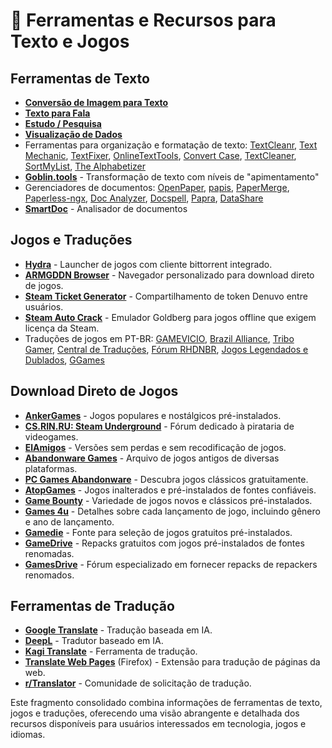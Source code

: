 # 📝 Ferramentas e Recursos para Texto e Jogos

## Ferramentas de Texto

- **[Conversão de Imagem para Texto](https://www.reddit.com/r/FREEMEDIAHECKYEAH/wiki/image-tools#wiki_.25B7_image_to_text_.2F_ocr)**
- **[Texto para Fala](https://www.reddit.com/r/FREEMEDIAHECKYEAH/wiki/ai#wiki_.25B7_text_to_speech)**
- **[Estudo / Pesquisa](https://www.reddit.com/r/FREEMEDIAHECKYEAH/wiki/edu#wiki_.25B7_study_.2F_research)**
- **[Visualização de Dados](https://www.reddit.com/r/FREEMEDIAHECKYEAH/wiki/storage#wiki_data_visualization_tools)**
- Ferramentas para organização e formatação de texto: [TextCleanr](https://www.textcleanr.com/), [Text Mechanic](https://textmechanic.com/), [TextFixer](https://www.textfixer.com/), [OnlineTextTools](https://onlinetexttools.com/), [Convert Case](https://convertcase.net/), [TextCleaner](https://textcleaner.net/all-tools/), [SortMyList](https://sortmylist.com/), [The Alphabetizer](https://alphabetizer.flap.tv/)
- **[Goblin.tools](https://goblin.tools/Formalizer/)** - Transformação de texto com níveis de "apimentamento"
- Gerenciadores de documentos: [OpenPaper](https://openpaper.work/en/), [papis](https://github.com/papis/papis), [PaperMerge](https://www.papermerge.com/), [Paperless-ngx](https://docs.paperless-ngx.com), [Doc Analyzer](https://github.com/clusterzx/paperless-ai/), [Docspell](https://docspell.org/), [Papra](https://github.com/papra-hq/papra), [DataShare](https://datashare.icij.org/)
- **[SmartDoc](https://killytoronto.github.io/textanalyzer/)** - Analisador de documentos

## Jogos e Traduções

- **[Hydra](https://github.com/hydralauncher/hydra)** - Launcher de jogos com cliente bittorrent integrado.
- **[ARMGDDN Browser](https://cs.rin.ru/forum/viewtopic.php?f=14&t=140593)** - Navegador personalizado para download direto de jogos.
- **[Steam Ticket Generator](https://github.com/denuvosanctuary/steam-ticket-generator)** - Compartilhamento de token Denuvo entre usuários.
- **[Steam Auto Crack](https://github.com/SteamAutoCracks/Steam-auto-crack)** - Emulador Goldberg para jogos offline que exigem licença da Steam.
- Traduções de jogos em PT-BR: [GAMEVICIO](https://www.gamevicio.com/traducoes/), [Brazil Alliance](https://brazilalliance.com.br/), [Tribo Gamer](https://tribogamer.com/traducoes/), [Central de Traduções](https://www.centraldetraducoes.net.br/), [Fórum RHDNBR](https://www.romhacking.net.br/), [Jogos Legendados e Dublados](https://jogostraduzidos.com/), [GGames](https://ggames.com.br/)

## Download Direto de Jogos

- **[AnkerGames](https://ankergames.net/)** - Jogos populares e nostálgicos pré-instalados.
- **[CS.RIN.RU: Steam Underground](https://cs.rin.ru/forum/)** - Fórum dedicado à pirataria de videogames.
- **[ElAmigos](https://elamigos.site/)** - Versões sem perdas e sem recodificação de jogos.
- **[Abandonware Games](https://abandonwaregames.net/)** - Arquivo de jogos antigos de diversas plataformas.
- **[PC Games Abandonware](https://www.pcgamesabandonware.com/en/home)** - Descubra jogos clássicos gratuitamente.
- **[AtopGames](https://atopgames.com/)** - Jogos inalterados e pré-instalados de fontes confiáveis.
- **[Game Bounty](https://gamebounty.world/)** - Variedade de jogos novos e clássicos pré-instalados.
- **[Games 4u](https://g4u.to/)** - Detalhes sobre cada lançamento de jogo, incluindo gênero e ano de lançamento.
- **[Gamedie](https://gamdie.com/)** - Fonte para seleção de jogos gratuitos pré-instalados.
- **[GameDrive](https://gamedrive.org/)** - Repacks gratuitos com jogos pré-instalados de fontes renomadas.
- **[GamesDrive](https://gamesdrive.net/)** - Fórum especializado em fornecer repacks de repackers renomados.

## Ferramentas de Tradução

- **[Google Translate](https://translate.google.com/)** - Tradução baseada em IA.
- **[DeepL](https://www.deepl.com/translator)** - Tradutor baseado em IA.
- **[Kagi Translate](https://translate.kagi.com/)** - Ferramenta de tradução.
- **[Translate Web Pages](https://github.com/FilipePS/Traduzir-paginas-web)** (Firefox) - Extensão para tradução de páginas da web.
- **[r/Translator](https://www.reddit.com/r/translator/)** - Comunidade de solicitação de tradução.

Este fragmento consolidado combina informações de ferramentas de texto, jogos e traduções, oferecendo uma visão abrangente e detalhada dos recursos disponíveis para usuários interessados em tecnologia, jogos e idiomas.
